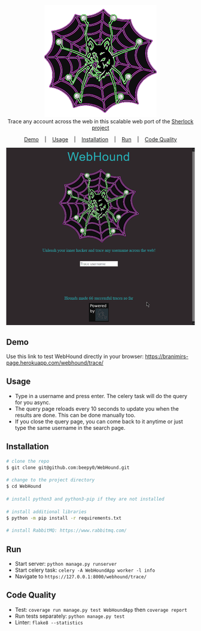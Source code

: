 <p align=center>

  <img src="demo/logo_resized.png" width=300/>

  <br>
  <span>Trace any account across the web in this scalable web port of the <a target="_blank" href="https://github.com/sherlock-project/sherlock">Sherlock project</a></span>
  <br>


<p align="center">
  <a href="#demo">Demo</a>
  &nbsp;&nbsp;&nbsp;|&nbsp;&nbsp;&nbsp;
  <a href="#usage">Usage</a>
  &nbsp;&nbsp;&nbsp;|&nbsp;&nbsp;&nbsp;
  <a href="#installation">Installation</a>
  &nbsp;&nbsp;&nbsp;|&nbsp;&nbsp;&nbsp;
  <a href="#run">Run</a>
  &nbsp;&nbsp;&nbsp;|&nbsp;&nbsp;&nbsp;
  <a href="#code-quality">Code Quality</a>
</p>

<p align="center">
<a href="https://asciinema.org/a/223115">
<img src="demo/webhound_showcase.gif" width=700/>
</a>
</p>

## Demo

Use this link to test WebHound directly in your browser:
https://branimirs-page.herokuapp.com/webhound/trace/

## Usage
- Type in a username and press enter. The celery task will do the query for you async.
- The query page reloads every 10 seconds to update you when the results are done. This can be done manually too.
- If you close the query page, you can come back to it anytime or just type the same username in the search page.

## Installation
```bash
# clone the repo 
$ git clone git@github.com:beepy0/WebHound.git

# change to the project directory
$ cd WebHound

# install python3 and python3-pip if they are not installed

# install additional libraries
$ python -m pip install -r requirements.txt

# install RabbitMQ: https://www.rabbitmq.com/
```


## Run
- Start server: `python manage.py runserver`
- Start celery task: `celery -A WebHoundApp worker -l info`
- Navigate to `https://127.0.0.1:8000/webhound/trace/`

## Code Quality
- Test: `coverage run manage.py test WebHoundApp` then `coverage report`
- Run tests separately: `python manage.py test`
- Linter: `flake8 --statistics`

